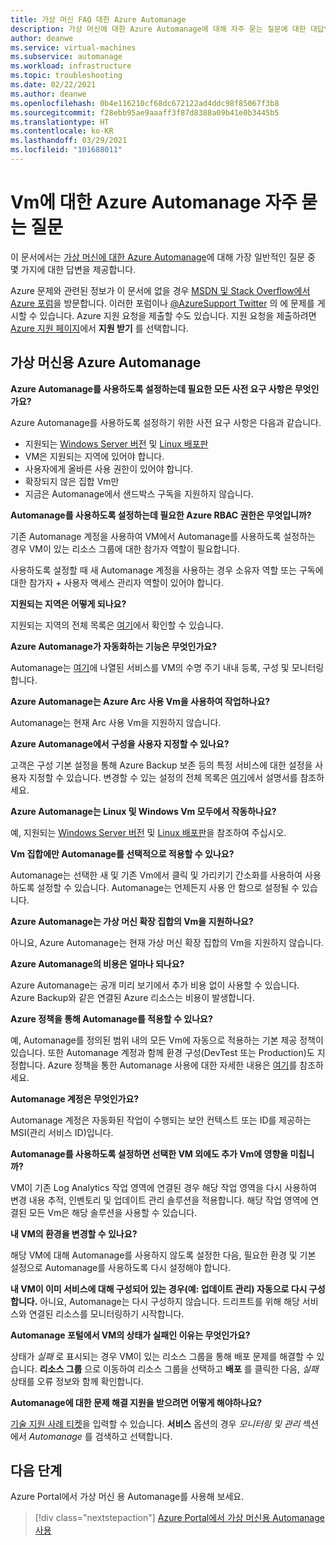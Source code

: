 ```yaml
---
title: 가상 머신 FAQ 대한 Azure Automanage
description: 가상 머신에 대한 Azure Automanage에 대해 자주 묻는 질문에 대한 대답입니다.
author: deanwe
ms.service: virtual-machines
ms.subservice: automanage
ms.workload: infrastructure
ms.topic: troubleshooting
ms.date: 02/22/2021
ms.author: deanwe
ms.openlocfilehash: 0b4e116210cf68dc672122ad4ddc98f85067f3b8
ms.sourcegitcommit: f28ebb95ae9aaaff3f87d8388a09b41e0b3445b5
ms.translationtype: HT
ms.contentlocale: ko-KR
ms.lasthandoff: 03/29/2021
ms.locfileid: "101688011"
---
```

# <a name="frequently-asked-questions-for-azure-automanage-for-vms"></a>Vm에 대한 Azure Automanage 자주 묻는 질문

이 문서에서는 [가상 머신에 대한 Azure Automanage](automanage-virtual-machines.md)에 대해 가장 일반적인 질문 중 몇 가지에 대한 답변을 제공합니다.

Azure 문제와 관련된 정보가 이 문서에 없을 경우 [MSDN 및 Stack Overflow에서 Azure 포럼](https://azure.microsoft.com/support/forums/)을 방문합니다. 이러한 포럼이나 [@AzureSupport Twitter](https://twitter.com/AzureSupport) 의 에 문제를 게시할 수 있습니다. Azure 지원 요청을 제출할 수도 있습니다. 지원 요청을 제출하려면 [Azure 지원 페이지](https://azure.microsoft.com/support/options/)에서 **지원 받기** 를 선택합니다.


## <a name="azure-automanage-for-virtual-machines"></a>가상 머신용 Azure Automanage

**Azure Automanage를 사용하도록 설정하는데 필요한 모든 사전 요구 사항은 무엇인가요?**

Azure Automanage를 사용하도록 설정하기 위한 사전 요구 사항은 다음과 같습니다.
- 지원되는 [Windows Server 버전](automanage-windows-server.md#supported-windows-server-versions) 및 [Linux 배포판](automanage-linux.md#supported-linux-distributions-and-versions)
- VM은 지원되는 지역에 있어야 합니다.
- 사용자에게 올바른 사용 권한이 있어야 합니다.
- 확장되지 않은 집합 Vm만
- 지금은 Automanage에서 샌드박스 구독을 지원하지 않습니다.

**Automanage를 사용하도록 설정하는데 필요한 Azure RBAC 권한은 무엇입니까?**

기존 Automanage 계정을 사용하여 VM에서 Automanage를 사용하도록 설정하는 경우 VM이 있는 리소스 그룹에 대한 참가자 역할이 필요합니다.

사용하도록 설정할 때 새 Automanage 계정을 사용하는 경우 소유자 역할 또는 구독에 대한 참가자 + 사용자 액세스 관리자 역할이 있어야 합니다.


**지원되는 지역은 어떻게 되나요?**

지원되는 지역의 전체 목록은 [여기](./automanage-virtual-machines.md#supported-regions)에서 확인할 수 있습니다.


**Azure Automanage가 자동화하는 기능은 무엇인가요?**

Automanage는 [여기](automanage-virtual-machines.md)에 나열된 서비스를 VM의 수명 주기 내내 등록, 구성 및 모니터링합니다.

**Azure Automanage는 Azure Arc 사용 Vm을 사용하여 작업하나요?**

Automanage는 현재 Arc 사용 Vm을 지원하지 않습니다.

**Azure Automanage에서 구성을 사용자 지정할 수 있나요?**

고객은 구성 기본 설정을 통해 Azure Backup 보존 등의 특정 서비스에 대한 설정을 사용자 지정할 수 있습니다. 변경할 수 있는 설정의 전체 목록은 [여기](automanage-virtual-machines.md#customizing-an-environment-using-preferences)에서 설명서를 참조하세요.


**Azure Automanage는 Linux 및 Windows Vm 모두에서 작동하나요?**

예, 지원되는 [Windows Server 버전](automanage-windows-server.md#supported-windows-server-versions) 및 [Linux 배포판](automanage-linux.md#supported-linux-distributions-and-versions)을 참조하여 주십시오.


**Vm 집합에만 Automanage를 선택적으로 적용할 수 있나요?**

Automanage는 선택한 새 및 기존 Vm에서 클릭 및 가리키기 간소화를 사용하여 사용하도록 설정할 수 있습니다. Automanage는 언제든지 사용 안 함으로 설정될 수 있습니다.


**Azure Automanage는 가상 머신 확장 집합의 Vm을 지원하나요?**

아니요, Azure Automanage는 현재 가상 머신 확장 집합의 Vm을 지원하지 않습니다.


**Azure Automanage의 비용은 얼마나 되나요?**

Azure Automanage는 공개 미리 보기에서 추가 비용 없이 사용할 수 있습니다. Azure Backup와 같은 연결된 Azure 리소스는 비용이 발생합니다.


**Azure 정책을 통해 Automanage를 적용할 수 있나요?**

예, Automanage를 정의된 범위 내의 모든 Vm에 자동으로 적용하는 기본 제공 정책이 있습니다. 또한 Automanage 계정과 함께 환경 구성(DevTest 또는 Production)도 지정합니다. Azure 정책을 통한 Automanage 사용에 대한 자세한 내용은 [여기](virtual-machines-policy-enable.md)를 참조하세요.


**Automanage 계정은 무엇인가요?**

Automanage 계정은 자동화된 작업이 수행되는 보안 컨텍스트 또는 ID를 제공하는 MSI(관리 서비스 ID)입니다.


**Automanage를 사용하도록 설정하면 선택한 VM 외에도 추가 Vm에 영향을 미칩니까?**

VM이 기존 Log Analytics 작업 영역에 연결된 경우 해당 작업 영역을 다시 사용하여 변경 내용 추적, 인벤토리 및 업데이트 관리 솔루션을 적용합니다. 해당 작업 영역에 연결된 모든 Vm은 해당 솔루션을 사용할 수 있습니다.


**내 VM의 환경을 변경할 수 있나요?**

해당 VM에 대해 Automanage를 사용하지 않도록 설정한 다음, 필요한 환경 및 기본 설정으로 Automanage를 사용하도록 다시 설정해야 합니다.


**내 VM이 이미 서비스에 대해 구성되어 있는 경우(예: 업데이트 관리) 자동으로 다시 구성합니다.**
아니요, Automanage는 다시 구성하지 않습니다. 드리프트를 위해 해당 서비스와 연결된 리소스를 모니터링하기 시작합니다.


**Automanage 포털에서 VM의 상태가 실패인 이유는 무엇인가요?**

상태가 *실패* 로 표시되는 경우 VM이 있는 리소스 그룹을 통해 배포 문제를 해결할 수 있습니다. **리소스 그룹** 으로 이동하여 리소스 그룹을 선택하고 **배포** 를 클릭한 다음, *실패* 상태를 오류 정보와 함께 확인합니다.

**Automanage에 대한 문제 해결 지원을 받으려면 어떻게 해야하나요?**

[기술 지원 사례 티켓](https://ms.portal.azure.com/#blade/Microsoft_Azure_Support/HelpAndSupportBlade/newsupportrequest)을 입력할 수 있습니다. **서비스** 옵션의 경우 *모니터링 및 관리* 섹션에서 *Automanage* 를 검색하고 선택합니다.


## <a name="next-steps"></a>다음 단계

Azure Portal에서 가상 머신 용 Automanage를 사용해 보세요.

> [!div class="nextstepaction"]
> [Azure Portal에서 가상 머신용 Automanage 사용](quick-create-virtual-machines-portal.md)